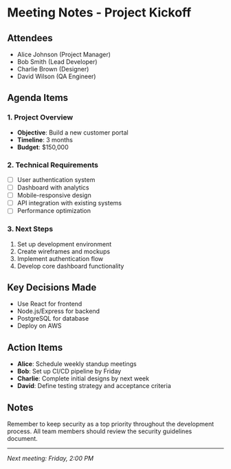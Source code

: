 # Meeting Notes - Project Kickoff

## Attendees
- Alice Johnson (Project Manager)
- Bob Smith (Lead Developer)
- Charlie Brown (Designer)
- David Wilson (QA Engineer)

## Agenda Items

### 1. Project Overview
- **Objective**: Build a new customer portal
- **Timeline**: 3 months
- **Budget**: $150,000

### 2. Technical Requirements
- [ ] User authentication system
- [ ] Dashboard with analytics
- [ ] Mobile-responsive design
- [ ] API integration with existing systems
- [ ] Performance optimization

### 3. Next Steps
1. Set up development environment
2. Create wireframes and mockups
3. Implement authentication flow
4. Develop core dashboard functionality

## Key Decisions Made
- Use React for frontend
- Node.js/Express for backend
- PostgreSQL for database
- Deploy on AWS

## Action Items
- **Alice**: Schedule weekly standup meetings
- **Bob**: Set up CI/CD pipeline by Friday
- **Charlie**: Complete initial designs by next week
- **David**: Define testing strategy and acceptance criteria

## Notes
Remember to keep security as a top priority throughout the development process. All team members should review the security guidelines document.

---
*Next meeting: Friday, 2:00 PM*
